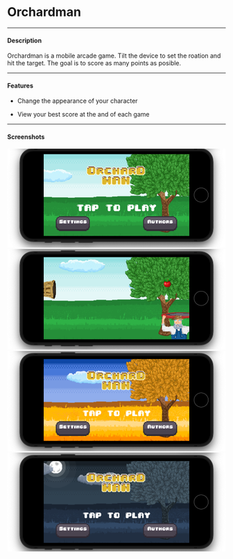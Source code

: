 # Orchardman

---

#### Description

Orchardman is a mobile arcade game. Tilt the device to set the roation and hit the target. The goal is to score as many points as posible.

---

#### Features

- Change the appearance of your character

- View your best score at the and of each game

---

#### Screenshots

![](https://raw.githubusercontent.com/mwitjez/Orchardman/master/Screenshot_2.png?token=GHSAT0AAAAAABRKWACNBX6EQHX4WKYUER7WYRVBPMA)
![](https://raw.githubusercontent.com/mwitjez/Orchardman/master/Screenshot_3.png?token=GHSAT0AAAAAABRKWACNHKYPZNQUEMG5MK3YYRVBPVA)
![](https://raw.githubusercontent.com/mwitjez/Orchardman/master/Screenshot_4.png?token=GHSAT0AAAAAABRKWACNU6QPHAUWN6DI7X2EYRVBP6A)
![](https://raw.githubusercontent.com/mwitjez/Orchardman/master/Screenshot_1.png?token=GHSAT0AAAAAABRKWACNAJX2V7KFJOA5P72QYRVBO4Q)
